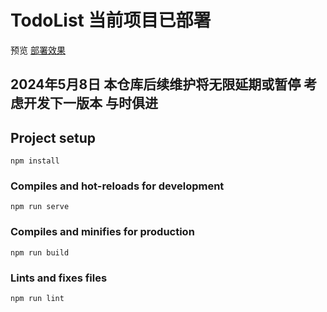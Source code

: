 # TodoList 当前项目已部署

预览 [部署效果](http://todo.jihau.top)

## 2024年5月8日 本仓库后续维护将无限延期或暂停 考虑开发下一版本 与时俱进

## Project setup

```
npm install
```

### Compiles and hot-reloads for development

```
npm run serve
```

### Compiles and minifies for production

```
npm run build
```

### Lints and fixes files

```
npm run lint
```
